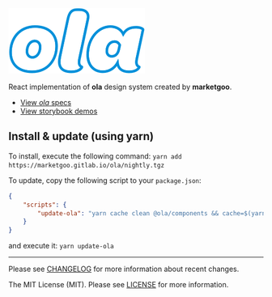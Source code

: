 ![logo ola](ola.png)

React implementation of **ola** design system created by **marketgoo**.

- [View *ola* specs](https://zeroheight.com/22mjgbuf6)
- [View storybook demos](https://marketgoo.gitlab.io/ola/)

## Install & update (using yarn)

To install, execute the following command: `yarn add https://marketgoo.gitlab.io/ola/nightly.tgz`

To update, copy the following script to your `package.json`:

```json
{
    "scripts": {
        "update-ola": "yarn cache clean @ola/components && cache=$(yarn cache dir) && [ \"$cache\" != \"\" ] && [ -d \"$cache/.tmp\" ] && rm -rf \"$cache/.tmp\" && yarn add https://marketgoo.gitlab.io/ola/nightly.tgz"
    }
}
```

and execute it: `yarn update-ola`

---

Please see [CHANGELOG](CHANGELOG.md) for more information about recent changes.

The MIT License (MIT). Please see [LICENSE](LICENSE) for more information.
